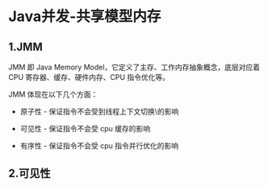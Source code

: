 # Java并发-共享模型内存

## 1.JMM

JMM 即 Java Memory Model，它定义了主存、工作内存抽象概念，底层对应着 CPU 寄存器、缓存、硬件内存、CPU 指令优化等。

JMM 体现在以下几个方面：

- 原子性 - 保证指令不会受到线程上下文切换\的影响

- 可见性 - 保证指令不会受 cpu 缓存的影响

- 有序性 - 保证指令不会受 cpu 指令并行优化的影响



## 2.可见性



